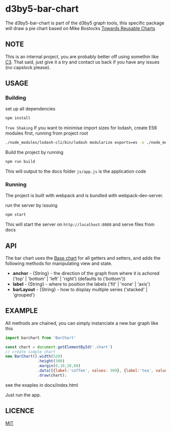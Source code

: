 # d3by5-bar-chart
The d3by5-bar-chart is part of the d3by5 graph tools, this specific package will draw a pie chart based on Mike Bostocks [Towards Reusable Charts](https://bost.ocks.org/mike/chart/)

## NOTE
This is an internal project, you are probably better off using somethin like [C3](https://github.com/c3js/c3). That said, just give it a try and contact us back if you have any issues (no capslock please).

## USAGE

### Building

set up all dependencies
```bash
npm install
```

`Tree Shaking`
If you want to minimise import sizes for lodash, create ES6 modules first, running from project root
```bash
./node_modules/lodash-cli/bin/lodash modularize exports=es -o ./node_modules/lodash-es/
```


Build the project by running
```bash
npm run build
```
This will output to the docs folder `js/app.js` is the application code

### Running

The project is built with webpack and is bundled with webpack-dev-server.

run the server by issuing
```bash
npm start
```
This will start the server on `http://localhost:8080` and serve files from docs



## API
The bar chart uses the [Base chart](https://github.com/kartoteket/d3by5-base-chart) for all getters and setters, and adds the following methods for manipulating view and state.
* **anchor** - {String} - the direction of the graph from where it is achored ('top' | 'bottom' | 'left' | 'right') (defaults to ('bottom'))
* **label** - {String} - where to position the labels ('fit' | 'none' | 'axis')
* **barLayout** - {String} - how to display multiple series ('stacked' | 'grouped')


## EXAMPLE
All methods are chained, you can simply instanciate a new bar graph like this

```javascript
import barchart from 'BarChart'

const chart = document.getElementById('.chart')
// create simple chart
new BarChart().width(520)
              .height(300)
              .margin(0,10,20,60)
              .data([{label:'coffee', values: 509}, {label:'tea', values: 1}])
              .draw(chart);

```

see the exaples in docs/index.html

Just run the app.

## LICENCE
[MIT](https://opensource.org/licenses/MIT)